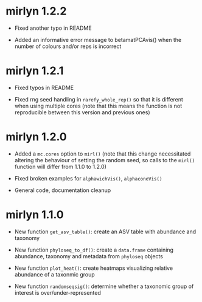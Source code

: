 # mirlyn 1.2.2

* Fixed another typo in README

* Added an informative error message to betamatPCAvis() when the number of colours and/or reps is incorrect

# mirlyn 1.2.1

* Fixed typos in README

* Fixed rng seed handling in `rarefy_whole_rep()` so that it is different when using multiple cores (note that this means the function is not reproducible between this version and previous ones)

# mirlyn 1.2.0

* Added a `mc.cores` option to `mirl()` (note that this change necessitated altering the behaviour of setting the random seed, so calls to the `mirl()` function will differ from 1.1.0 to 1.2.0)

* Fixed broken examples for `alphawichVis()`, `alphaconeVis()`

* General code, documentation cleanup

# mirlyn 1.1.0

* New function `get_asv_table()`: create an ASV table with abundance and taxonomy

* New function `phyloseq_to_df()`: create a `data.frame` containing abundance, taxonomy and metadata from `phyloseq` objects

* New function `plot_heat()`: create heatmaps visualizing relative abundance of a taxonmic group

* New function `randomseqsig()`: determine whether a taxonomic group of interest is over/under-represented
